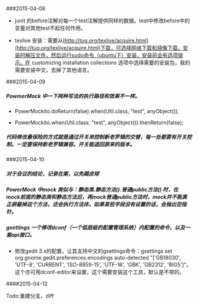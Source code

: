 ###2015-04-08

+ junit 的before注解对每一个test注解提供同样的数据。test中修改before中的变量对其他test不起任何作用。

+ texlive 安装：需要从[http://tug.org/texlive/acquire.html](http://tug.org/texlive/acquire.html)下载，可选择网络下载和镜像下载。安装时解压文件，然后运行sudo命令（ubuntu下）安装，安装前会有选项提示。在 customizing installation collections 选项中选择需要的安装包，我的需要安装中文，去掉了其他语言。

###2015-04-09

##### PowmerMock 中一下两种写法的执行路径和效果不一样。

+ PowerMockito.doReturn(false).when(Util.class, "test", anyObject());

+ PowerMockito.when(Util.class, "test", anyObject()).thenReturn(false);

##### 代码修改最保险的方式就是通过开关来控制新老罗辑的交替，每一处都要有开关控制。一定要保持新老罗辑兼容。开关能退回原来的版本。

###2015-04-10

##### 对于会议的结论，记录在案，以免踢皮球

##### PowerMock 中mock 类似与：静态类.静态方法().普通public方法() 时，在mock前面的静态类和静态方法后，再mock普通public方法时，mock并不能真正屏蔽掉这个方法，还会执行方法体，如果某些字段没有设置的话，会抛出空指针。

##### gsettings 一个修改dconf（一个低层级的配置管理系统）内配置的命令，以及一套api接口。

+ 修改gedit 3.x的配置，让其支持中文的gsettings命令：gsettings set org.gnome.gedit.preferences.encodings auto-detected "['GB18030', 'UTF-8', 'CURRENT', 'ISO-8859-15', 'UTF-16', 'GBK', 'GB2312', 'BIG5']"。这个亦可用dconf-editor来设置，这个需要安装这个工具，默认是不带的。

####2015-04-13

Todo:重建分支，diff


